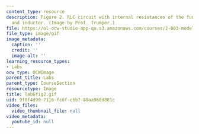 ```yaml
---
content_type: resource
description: Figure 2. RLC circuit with internal resistances of the function generator
  and inductor. (Image by Prof. Trumper.)
file: https://ol-ocw-studio-app-qa.s3.amazonaws.com/courses/2-003-modeling-dynamics-and-control-i-spring-2005/9f0f4d997116fc6fcbb788aa968d881c_lab6fig2.gif
file_type: image/gif
image_metadata:
  caption: ''
  credit: ''
  image-alt: ''
learning_resource_types:
- Labs
ocw_type: OCWImage
parent_title: Labs
parent_type: CourseSection
resourcetype: Image
title: lab6fig2.gif
uid: 9f0f4d99-7116-fc6f-cbb7-88aa968d881c
video_files:
  video_thumbnail_file: null
video_metadata:
  youtube_id: null
---
```

